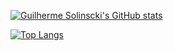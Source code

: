 [![Guilherme Solinscki's GitHub stats](https://github-readme-stats.vercel.app/api?username=guilhermeslk&theme=cobalt)](https://github.com/anuraghazra/github-readme-stats)


[![Top Langs](https://github-readme-stats.vercel.app/api/top-langs/?username=guilhermeslk&theme=cobalt)](https://github.com/anuraghazra/github-readme-stats)
